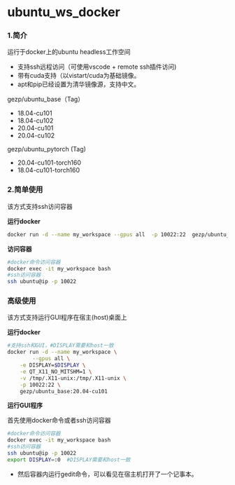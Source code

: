 # ubuntu_ws_docker
### 1.简介
运行于docker上的ubuntu headless工作空间

* 支持ssh远程访问（可使用vscode + remote ssh插件访问)
* 带有cuda支持（以vistart/cuda为基础镜像。
* apt和pip已经设置为清华镜像源，支持中文。

gezp/ubuntu_base（Tag）
* 18.04-cu101
* 18.04-cu102
* 20.04-cu101
* 20.04-cu102

gezp/ubuntu_pytorch (Tag)
* 20.04-cu101-torch160
* 18.04-cu101-torch160

### 2.简单使用
该方式支持ssh访问容器

**运行docker** 

```bash
docker run -d --name my_workspace --gpus all  -p 10022:22  gezp/ubuntu_base:20.04-cu101
```

**访问容器**

```bash
#docker命令访问容器
docker exec -it my_workspace bash
#ssh访问容器
ssh ubuntu@ip -p 10022
```

### 高级使用
该方式支持运行GUI程序在宿主(host)桌面上

**运行docker**

```bash
#支持ssh和GUI，#DISPLAY需要和host一致
docker run -d --name my_workspace \
		--gpus all \
    -e DISPLAY=$DISPLAY \
    -e QT_X11_NO_MITSHM=1 \
    -v /tmp/.X11-unix:/tmp/.X11-unix \
    -p 10022:22 \
    gezp/ubuntu_base:20.04-cu101
```

**运行GUI程序** 

首先使用docker命令或者ssh访问容器

```bash
#docker命令访问容器
docker exec -it my_workspace bash
#ssh访问容器
ssh ubuntu@ip -p 10022
export DISPLAY=:0  #DISPLAY需要和host一致
```

* 然后容器内运行gedit命令，可以看见在宿主机打开了一个记事本。
